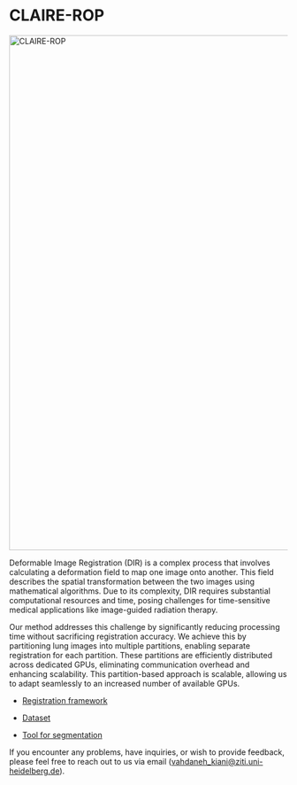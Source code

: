 
# CLAIRE-ROP

<img width="930" alt="CLAIRE-ROP" src="https://github.com/UniHD-CEG/CLAIRE-ROP/assets/62182727/054ef0fc-411a-4347-9437-96e80ce0fa51">




Deformable Image Registration (DIR) is a complex process that involves calculating a deformation field to map one image onto another. This field describes the spatial transformation between the two images using mathematical algorithms. Due to its complexity, DIR requires substantial computational resources and time, posing challenges for time-sensitive medical applications like image-guided radiation therapy.

Our method addresses this challenge by significantly reducing processing time without sacrificing registration accuracy. We achieve this by partitioning lung images into multiple partitions, enabling separate registration for each partition. These partitions are efficiently distributed across dedicated GPUs, eliminating communication overhead and enhancing scalability. This partition-based approach is scalable, allowing us to adapt seamlessly to an increased number of available GPUs.



- [Registration framework](https://github.com/andreasmang/claire)

- [Dataset](https://med.emory.edu/departments/radiation-oncology/research-laboratories/deformable-image-registration/downloads-and-reference-data/4dct.html)

- [Tool for segmentation](https://github.com/wasserth/TotalSegmentator )


If you encounter any problems, have inquiries, or wish to provide feedback, please feel free to reach out to us via email (vahdaneh_kiani@ziti.uni-heidelberg.de).


